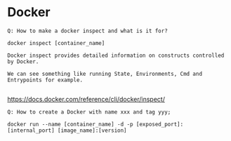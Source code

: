 # Docker

`Q: How to make a docker inspect and what is it for?`

```
docker inspect [container_name]

Docker inspect provides detailed information on constructs controlled by Docker.

We can see something like running State, Environments, Cmd and Entrypoints for example.


```

https://docs.docker.com/reference/cli/docker/inspect/

`Q: How to create a Docker with name xxx and tag yyy;`

```
docker run --name [container_name] -d -p [exposed_port]:[internal_port] [image_name]:[version]



```